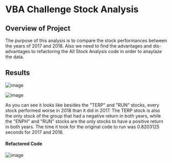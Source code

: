 # VBA Challenge Stock Analysis

## Overview of Project
The purpose of this analysis is to compare the stock performances between the years of 2017 and 2018. Also we need to find the advantages and dis-advantages to refactoring the All Stock Analysis code in order to anaylaze the data.

## Results

![image](https://user-images.githubusercontent.com/106887052/175757819-feb99cd1-4e67-472b-ab9c-8f561fe8ed21.png)

![image](https://user-images.githubusercontent.com/106887052/175757984-b0b510e5-1e43-4055-aa47-4c09e123ebd6.png)

As you can see it looks like besides the "TERP" and "RUN" stocks, every stock performed worse in 2018 than it did in 2017. The TERP stock is also the only stock of the group that had a negative return in both years, while the "ENPH" and "RUN" stocks are the only stocks to have a positive return in both years. The time it took for the original code to run was 0.8203125 seconds for 2017 and 2018.

#### Refactored Code

![image](https://user-images.githubusercontent.com/106887052/175758425-375d5b60-d6b6-4666-8fef-6984c20fa76f.png)

